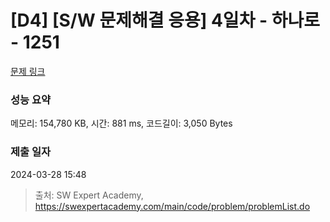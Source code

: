 # [D4] [S/W 문제해결 응용] 4일차 - 하나로 - 1251 

[문제 링크](https://swexpertacademy.com/main/code/problem/problemDetail.do?contestProbId=AV15StKqAQkCFAYD) 

### 성능 요약

메모리: 154,780 KB, 시간: 881 ms, 코드길이: 3,050 Bytes

### 제출 일자

2024-03-28 15:48



> 출처: SW Expert Academy, https://swexpertacademy.com/main/code/problem/problemList.do